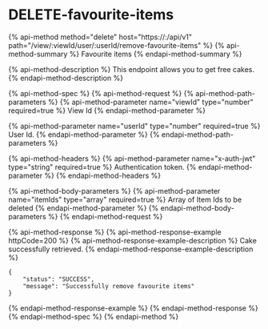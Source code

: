 # DELETE-favourite-items

{% api-method method="delete" host="https://<host>:<port>/api/v1" path="/view/:viewId/user/:userId/remove-favourite-items" %}
{% api-method-summary %}
Favourite items
{% endapi-method-summary %}

{% api-method-description %}
This endpoint allows you to get free cakes.
{% endapi-method-description %}

{% api-method-spec %}
{% api-method-request %}
{% api-method-path-parameters %}
{% api-method-parameter name="viewId" type="number" required=true %}
View Id
{% endapi-method-parameter %}

{% api-method-parameter name="userId" type="number" required=true %}
User Id.
{% endapi-method-parameter %}
{% endapi-method-path-parameters %}

{% api-method-headers %}
{% api-method-parameter name="x-auth-jwt" type="string" required=true %}
Authentication token.
{% endapi-method-parameter %}
{% endapi-method-headers %}

{% api-method-body-parameters %}
{% api-method-parameter name="itemIds" type="array" required=true %}
Array of Item Ids to be deleted
{% endapi-method-parameter %}
{% endapi-method-body-parameters %}
{% endapi-method-request %}

{% api-method-response %}
{% api-method-response-example httpCode=200 %}
{% api-method-response-example-description %}
Cake successfully retrieved.
{% endapi-method-response-example-description %}

```
{
    "status": "SUCCESS",
    "message": "Successfully remove favourite items"
}
```
{% endapi-method-response-example %}
{% endapi-method-response %}
{% endapi-method-spec %}
{% endapi-method %}



